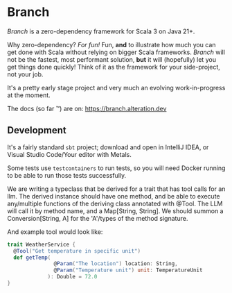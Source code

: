 # Branch

*Branch* is a zero-dependency framework for Scala 3 on Java 21+.

Why zero-dependency? *For fun!* Fun, **and** to illustrate how much you can get done with Scala without relying on
bigger Scala frameworks. *Branch* will not be the fastest, most performant solution, **but** it will (hopefully) let you
get things done quickly! Think of it as the framework for your side-project, not your job.

It's a pretty early stage project and very much an evolving work-in-progress at the moment.

The docs (so far ™️) are on: https://branch.alteration.dev

## Development

It's a fairly standard `sbt` project; download and open in IntelliJ IDEA, or Visual Studio Code/Your editor with
Metals.

Some tests use `testcontainers` to run tests, so you will need Docker running to be able to run those tests
successfully.


We are writing a typeclass that be derived for a trait that has tool calls for an llm.
The derived instance should have one method, and be able to execute any/multiple functions of the deriving class annotated with @Tool.
The LLM will call it by method name, and a Map[String, String]. We should summon a Conversion[String, A] for the 'A'/types of the method signature.

And example tool would look like:

```scala
trait WeatherService {
  @Tool("Get temperature in specific unit")
  def getTemp(
               @Param("The location") location: String,
               @Param("Temperature unit") unit: TemperatureUnit
             ): Double = 72.0
}
```